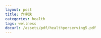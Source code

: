 ```yaml
---
layout: post
title: 六字訣
categories: health
tags: wellness
docurl: /assets/pdf/healthperserving5.pdf
---
```


